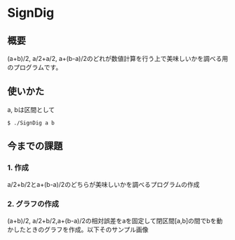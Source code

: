 # SignDig
## 概要
(a+b)/2, a/2+a/2, a+(b-a)/2のどれが数値計算を行う上で美味しいかを調べる用のプログラムです。
## 使いかた
a, bは区間として
```
$ ./SignDig a b
```
## 今までの課題
### 1. 作成
a/2+b/2とa+(b-a)/2のどちらが美味しいかを調べるプログラムの作成
### 2. グラフの作成
(a+b)/2, a/2+b/2,a+(b-a)/2の相対誤差をaを固定して閉区間[a,b]の間でbを動かしたときのグラフを作成。以下そのサンプル画像
[]("./images/SignDig0-1.png")
[]("./images/SignDig-ave.png")
[]("./images/SignDig-ave1.png")
[]("./images/SignDig-ave2.png")
[]("./images/SignDig-3-0.png")
